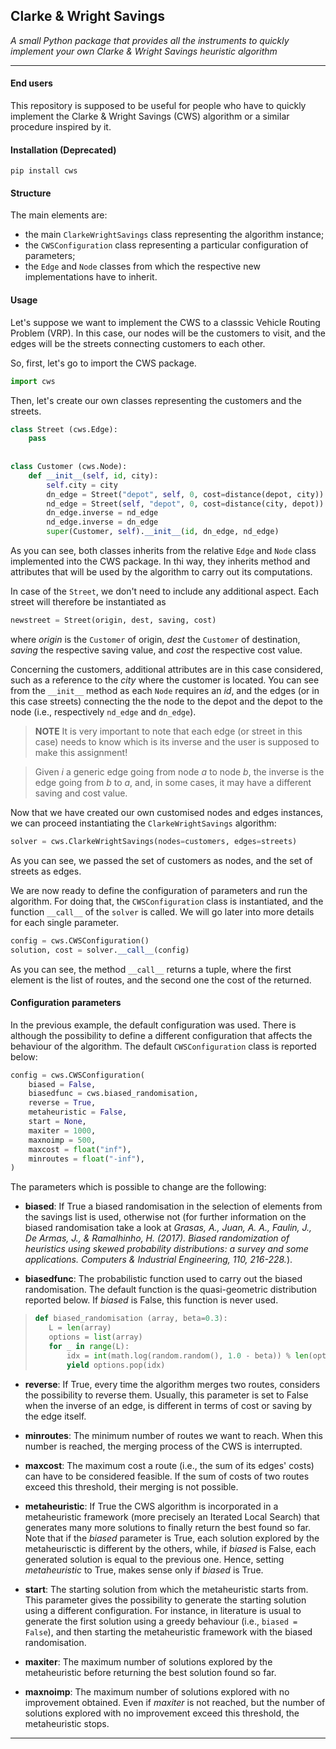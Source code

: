 ## Clarke & Wright Savings 
*A small Python package that provides all the instruments to quickly implement your own Clarke &amp; Wright Savings heuristic algorithm*

-----------------------------------------------------------------

#### End users
This repository is supposed to be useful for people who have to quickly implement the Clarke &amp; Wright Savings (CWS) algorithm or a similar procedure inspired by it.

#### Installation (Deprecated)
`pip install cws`

#### Structure 
The main elements are:
- the main `ClarkeWrightSavings` class representing the algorithm instance;
- the `CWSConfiguration` class representing a particular configuration of parameters;
- the `Edge` and `Node` classes from which the respective new implementations have to inherit.

#### Usage 
Let's suppose we want to implement the CWS to a classsic Vehicle Routing Problem (VRP). In this case, our nodes will be the customers to visit, and the edges will be the streets connecting customers to each other.

So, first, let's go to import the CWS package.
``` python
import cws
```

Then, let's create our own classes representing the customers and the streets.
``` python
class Street (cws.Edge):
    pass
    
    
class Customer (cws.Node):
    def __init__(self, id, city):
        self.city = city
        dn_edge = Street("depot", self, 0, cost=distance(depot, city))
        nd_edge = Street(self, "depot", 0, cost=distance(city, depot))
        dn_edge.inverse = nd_edge
        nd_edge.inverse = dn_edge
        super(Customer, self).__init__(id, dn_edge, nd_edge)

```
As you can see, both classes inherits from the relative `Edge` and `Node` class implemented into the CWS package. In thi way, they inherits method and attributes that will be used by the algorithm to carry out its computations.

In case of the `Street`, we don't need to include any additional aspect. Each street will therefore be instantiated as
``` python
newstreet = Street(origin, dest, saving, cost)
```
where *origin* is the `Customer` of origin, *dest* the `Customer` of destination, *saving* the respective saving value, and *cost* the respective cost value.

Concerning the customers, additional attributes are in this case considered, such as a reference to the *city* where the customer is located.
You can see from the `__init__` method as each `Node` requires an *id*, and the edges (or in this case streets) connecting the the node to the depot and the depot to the node (i.e., respectively `nd_edge` and `dn_edge`).

> **NOTE** It is very important to note that each edge (or street in this case) needs to know which is its inverse and the user is supposed to make this assignment!

> Given *i* a generic edge going from node *a* to node *b*, the inverse is the edge going from *b* to *a*, and, in some cases, it may have a different saving and cost value.

Now that we have created our own customised nodes and edges instances, we can proceed instantiating the `ClarkeWrightSavings` algorithm:
``` python
solver = cws.ClarkeWrightSavings(nodes=customers, edges=streets)
```
As you can see, we passed the set of customers as nodes, and the set of streets as edges.

We are now ready to define the configuration of parameters and run the algorithm. For doing that, the `CWSConfiguration` class is instantiated, and the function `__call__` of the `solver` is called. We will go later into more details for each single parameter.
``` python
config = cws.CWSConfiguration()
solution, cost = solver.__call__(config)
```
As you can see, the method `__call__` returns a tuple, where the first element is the list of routes, and the second one the cost of the returned.

#### Configuration parameters
In the previous example, the default configuration was used. There is although the possibility to define a different configuration that affects the behaviour of the algorithm. The default `CWSConfiguration` class is reported below:
``` python
config = cws.CWSConfiguration(
    biased = False,
    biasedfunc = cws.biased_randomisation,
    reverse = True,
    metaheuristic = False,
    start = None,
    maxiter = 1000,
    maxnoimp = 500,
    maxcost = float("inf"),
    minroutes = float("-inf"),
)
```
The parameters which is possible to change are the following:

-   **biased**: If True a biased randomisation in the selection of elements from the savings list is used, otherwise not (for further information on the biased randomisation take a look at *Grasas, A., Juan, A. A., Faulin, J., De Armas, J., & Ramalhinho, H. (2017). Biased randomization of heuristics using skewed probability distributions: a survey and some applications. Computers & Industrial Engineering, 110, 216-228.*).

-   **biasedfunc**: The probabilistic function used to carry out the biased randomisation. The default function is the quasi-geometric distribution reported below. If *biased* is False, this function is never used.
>``` python 
>def biased_randomisation (array, beta=0.3):
>    L = len(array)
>    options = list(array)
>    for _ in range(L):
>        idx = int(math.log(random.random(), 1.0 - beta)) % len(options)
>        yield options.pop(idx)
>```

-   **reverse**: If True, every time the algorithm merges two routes, considers the possibility to reverse them. Usually, this parameter is set to False when the inverse of an edge, is different in terms of cost or saving by the edge itself.

-   **minroutes**: The minimum number of routes we want to reach. When this number is reached, the merging process of the CWS is interrupted.

-   **maxcost**: The maximum cost a route (i.e., the sum of its edges' costs) can have to be considered feasible. If the sum of costs of two routes exceed this threshold, their merging is not possible.

-   **metaheuristic**: If True the CWS algorithm is incorporated in a metaheuristic framework (more precisely an Iterated Local Search) that generates many more solutions to finally return the best found so far. Note that if the *biased* parameter is True, each solution explored by the metaheurisctic is different by the others, while, if *biased* is False, each generated solution is equal to the previous one. Hence, setting *metaheuristic* to True, makes sense only if *biased* is True.

-   **start**: The starting solution from which the metaheuristic starts from. This parameter gives the possibility to generate the starting solution using a different configuration. For instance, in literature is usual to generate the first solution using a greedy behaviour (i.e., `biased = False`), and then starting the metaheuristic framework with the biased randomisation.

-   **maxiter**: The maximum number of solutions explored by the metaheuristic before returning the best solution found so far.

-   **maxnoimp**: The maximum number of solutions explored with no improvement obtained. Even if *maxiter* is not reached, but the number of solutions explored with no improvement exceed this threshold, the metaheuristic stops.

-------------------------------------------------------------------
